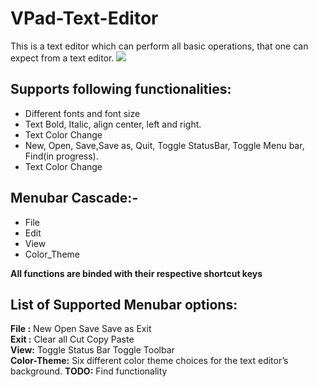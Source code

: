 # VPad-Text-Editor
This is a text editor which can perform all basic operations, that one can expect from a text editor.
<img src="https://github.com/shivansh-goel/VPad-Text-Editor/blob/master/Screenshot%20(33).png">
<h2>Supports following functionalities:</h2>
<ul>
<li>Different fonts and font size</li>
<li>Text Bold, Italic, align center, left and right.</li>
<li>Text Color Change</li>
<li>New, Open, Save,Save as, Quit, Toggle StatusBar, Toggle Menu bar, Find(in progress).</li>
<li>Text Color Change</li>
</ul>
<h2>Menubar Cascade:-</h2>
<ul>
<li>File</li>
<li>Edit</li>
<li>View</li>
<li>Color_Theme</li>
</ul>
<b>All functions are binded with their respective shortcut keys</b>
<h2>List of Supported Menubar options:</h2>
<span><b>File :</b>
New
Open
Save
Save as
Exit
<span><br>
<span>
<b>Exit :</b>
Clear all
Cut
Copy
Paste</span><br>
<span>
<b>View:</b>
Toggle Status Bar
Toggle Toolbar
</span><br>
<span><b>Color-Theme:</b>
Six different color theme choices for the text editor’s background.</span>
<span>
<b>TODO:</b>
Find functionality
</span>
